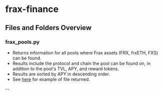 # frax-finance

## Files and Folders Overview

### frax_pools.py

- Returns information for all pools where Frax assets (FRX, frxETH, FXS) can be found.
- Results include the protocol and chain the pool can be found on, in addition to the pool's TVL, APY, and reward tokens.
- Results are sorted by APY in descending order.
- See [here](https://github.com/check-sked/crypto_data_resources/blob/main/csv_examples/frax_finance/frax_pools.csv) for example of file returned.

--
